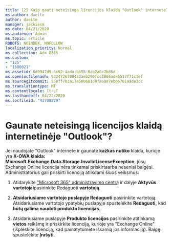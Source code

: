 ```yaml
---
title: 125 Kaip gauti neteisingą licencijos klaidą "Outlook" internete?
ms.author: daeite
author: daeite
manager: jackiesm
ms.date: 04/21/2020
ms.audience: Admin
ms.topic: article
ROBOTS: NOINDEX, NOFOLLOW
localization_priority: Normal
ms.collection: Adm_O365
ms.custom:
- "125"
- "1600021"
ms.assetid: 6d9947d9-6c92-4ada-b655-8ab2a0c2b66d
ms.openlocfilehash: 9324726709423aeb290fcc1866ade5517f71c1ef
ms.sourcegitcommit: 55eff703a17e500681d8fa6a87eb067019ade3cc
ms.translationtype: MT
ms.contentlocale: lt-LT
ms.lasthandoff: 04/22/2020
ms.locfileid: "43708839"
---
```

# <a name="getting-an-invalid-license-error-in-outlook-on-the-web"></a>Gaunate neteisingą licencijos klaidą internetinėje "Outlook"?

Jei naudojate "Outlook" internete ir gaunate **kažkas nutiko** klaida, kurioje yra **X-OWA klaida: Microsoft.Exchange.Data.Storage.InvalidLicenseException**, jūsų Exchange Online licencija nėra tinkamai priskirtaarba neseniai baigėsi. Administratorius gali priskirti licenciją atlikdami šiuos veiksmus:
  
1. Atidarykite ["Microsoft 365" administravimo centrą](https://portal.office.com/adminportal/home#/homepage) ir dalyje **Aktyvūs vartotojai**pasirinkite Redaguoti **vartotoją**.

2. **Atsidariusiame vartotojo puslapyje Redaguoti** pasirinkite vartotoją. Atsidariusiame vartotojo ypatybių puslapyje spustelėkite **Redaguoti,** kad **būtų galima naudoti produkto licencijas**.

3. Atsidariusiame puslapyje **Produkto licencijos** pasirinkite atitinkamą **vietos** reikšmę ir priskirkite licenciją, kurioje yra "Exchange Online" (išplėskite licenciją, kad pamatytumėte išsamią jos informaciją). Baigę spustelėkite **Įrašyti**.
